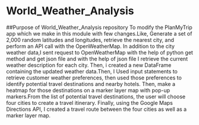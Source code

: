 # World_Weather_Analysis

##Purpose of World_Weather_Analysis repository
To modify the PlanMyTrip app which we make in this module with few changes.Like, Generate a set of 2,000 random latitudes and longitudes, retrieve the nearest city, and perform an API call with the OpenWeatherMap. In addition to the city weather data,I sent request to OpenWeatherMap with the help of python get method and get json file and with the help of json file I retrieve the current weather description for each city. Then, i created a new DataFrame containing the updated weather data.Then, I Used input statements to retrieve customer weather preferences, then used those preferences to identify potential travel destinations and nearby hotels. Then, make a heatmap for those destinations on a marker layer map with pop-up markers.From the list of potential travel destinations, the user will choose four cities to create a travel itinerary. Finally, using the Google Maps Directions API, I created a travel route between the four cities as well as a marker layer map.
